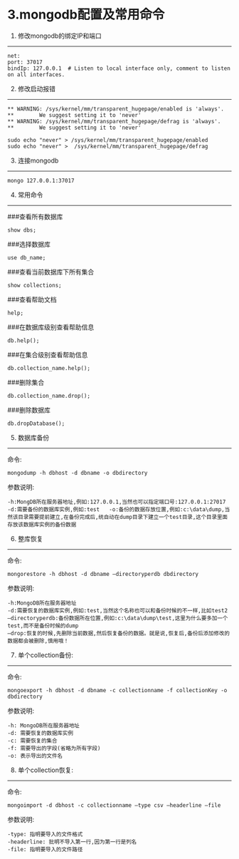 3.mongodb配置及常用命令
===

1. 修改mongodb的绑定IP和端口
---

	net:
  	port: 37017
  	bindIp: 127.0.0.1  # Listen to local interface only, comment to listen on all interfaces.

2. 修改启动报错
---

	** WARNING: /sys/kernel/mm/transparent_hugepage/enabled is 'always'.
	**        We suggest setting it to 'never'
	** WARNING: /sys/kernel/mm/transparent_hugepage/defrag is 'always'.
	**        We suggest setting it to 'never'

	sudo echo "never" > /sys/kernel/mm/transparent_hugepage/enabled
	sudo echo "never" >  /sys/kernel/mm/transparent_hugepage/defrag

3. 连接mongodb
---

	mongo 127.0.0.1:37017

4. 常用命令
---

###查看所有数据库

	show dbs;

###选择数据库

	use db_name;

###查看当前数据库下所有集合

	show collections;

###查看帮助文档

	help;

###在数据库级别查看帮助信息

	db.help();

###在集合级别查看帮助信息

	db.collection_name.help();

###删除集合

	db.collection_name.drop();

###删除数据库

	db.dropDatabase();

5. 数据库备份
---
命令:

	mongodump -h dbhost -d dbname -o dbdirectory
	
参数说明:

	-h:MongDB所在服务器地址,例如:127.0.0.1,当然也可以指定端口号:127.0.0.1:27017
	-d:需要备份的数据库实例,例如:test	-o:备份的数据存放位置,例如:c:\data\dump,当然该目录需要提前建立,在备份完成后,统自动在dump目录下建立一个test目录,这个目录里面存放该数据库实例的备份数据


6. 整库恢复
---
命令:

	mongorestore -h dbhost -d dbname –directoryperdb dbdirectory
	
参数说明:

	-h:MongoDB所在服务器地址
	-d:需要恢复的数据库实例,例如:test,当然这个名称也可以和备份时候的不一样,比如test2
	–directoryperdb:备份数据所在位置,例如:c:\data\dump\test,这里为什么要多加一个test,而不是备份时候的dump
	–drop:恢复的时候,先删除当前数据,然后恢复备份的数据。就是说,恢复后,备份后添加修改的数据都会被删除,慎用哦！

7. 单个collection备份:
---
命令:

	mongoexport -h dbhost -d dbname -c collectionname -f collectionKey -o dbdirectory
	
参数说明:

	-h: MongoDB所在服务器地址
	-d: 需要恢复的数据库实例
	-c: 需要恢复的集合
	-f: 需要导出的字段(省略为所有字段)
	-o: 表示导出的文件名

8. 单个collection恢复:
---
命令:

	mongoimport -d dbhost -c collectionname –type csv –headerline –file
	
参数说明:
	
	-type: 指明要导入的文件格式
	-headerline: 批明不导入第一行,因为第一行是列名
	-file: 指明要导入的文件路径 